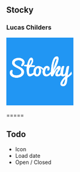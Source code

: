 ## Stocky
### Lucas Childers
![scr1](https://raw.githubusercontent.com/LucasChilders/Stocky_Android/master/assets/logo.PNG "Screen Shot 1")

=====

## Todo
* Icon  
* Load date  
* Open / Closed  
